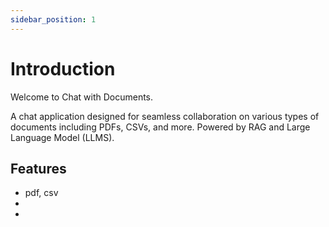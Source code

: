 ```yaml
---
sidebar_position: 1
---
```


# Introduction

Welcome to Chat with Documents.

A chat application designed for seamless collaboration on various types of documents including PDFs, CSVs, and more. Powered by RAG and Large Language Model (LLMS).

## Features

- pdf, csv
-
-
